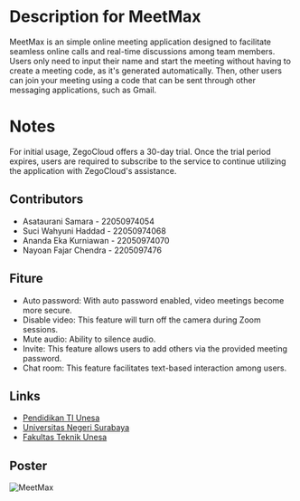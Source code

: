 # Description for MeetMax
MeetMax is an simple online meeting application designed to facilitate seamless online calls and real-time discussions among team members. Users only need to input their name and start the meeting without having to create a meeting code, as it's generated automatically. Then, other users can join your meeting using a code that can be sent through other messaging applications, such as Gmail.

# Notes
For initial usage, ZegoCloud offers a 30-day trial. Once the trial period expires, users are required to subscribe to the service to continue utilizing the application with ZegoCloud's assistance.

## Contributors
- Asataurani Samara - 22050974054
- Suci Wahyuni Haddad - 22050974068
- Ananda Eka Kurniawan - 22050974070
- Nayoan Fajar Chendra - 2205097476

## Fiture
- Auto password: With auto password enabled, video meetings become more secure.
- Disable video: This feature will turn off the camera during Zoom sessions.
- Mute audio: Ability to silence audio.
- Invite: This feature allows users to add others via the provided meeting password.
- Chat room: This feature facilitates text-based interaction among users.

## Links
- [Pendidikan TI Unesa](https://pendidikan-ti.ft.unesa.ac.id)
- [Universitas Negeri Surabaya](https://unesa.ac.id)
- [Fakultas Teknik Unesa](https://ft.unesa.ac.id)

## Poster
![MeetMax](https://github.com/Crossquin12/MeetMaxApp/assets/145148038/062bdad7-f955-470a-9216-5eb39a662593)

